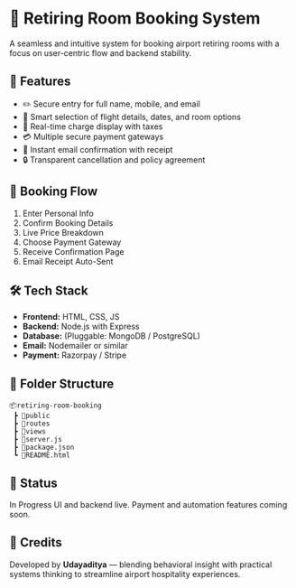 <body>
  <h1>🏨 Retiring Room Booking System</h1>
  <p>A seamless and intuitive system for booking airport retiring rooms with a focus on user-centric flow and backend stability.</p>

  <h2>📌 Features</h2>
  <ul>
    <li>✏️ Secure entry for full name, mobile, and email</li>
    <li>📅 Smart selection of flight details, dates, and room options</li>
    <li>🧾 Real-time charge display with taxes</li>
    <li>💳 Multiple secure payment gateways</li>
    <li>📧 Instant email confirmation with receipt</li>
    <li>🔒 Transparent cancellation and policy agreement</li>
  </ul>

  <h2>🧭 Booking Flow</h2>
  <ol>
    <li>Enter Personal Info</li>
    <li>Confirm Booking Details</li>
    <li>Live Price Breakdown</li>
    <li>Choose Payment Gateway</li>
    <li>Receive Confirmation Page</li>
    <li>Email Receipt Auto-Sent</li>
  </ol>

  <h2>🛠️ Tech Stack</h2>
  <ul>
    <li><strong>Frontend:</strong> HTML, CSS, JS</li>
    <li><strong>Backend:</strong> Node.js with Express</li>
    <li><strong>Database:</strong> (Pluggable: MongoDB / PostgreSQL)</li>
    <li><strong>Email:</strong> Nodemailer or similar</li>
    <li><strong>Payment:</strong> Razorpay / Stripe</li>
  </ul>

  <h2>📂 Folder Structure</h2>
  <pre><code>📦retiring-room-booking
 ┣ 📁public
 ┣ 📁routes
 ┣ 📁views
 ┣ 📄server.js
 ┣ 📄package.json
 ┗ 📄README.html</code></pre>

  <h2>🚧 Status</h2>
  <p><span class="badge">In Progress</span> UI and backend live. Payment and automation features coming soon.</p>

  <h2>🙌 Credits</h2>
  <p>Developed by <strong>Udayaditya</strong> — blending behavioral insight with practical systems thinking to streamline airport hospitality experiences.</p>
</body>
</html>
